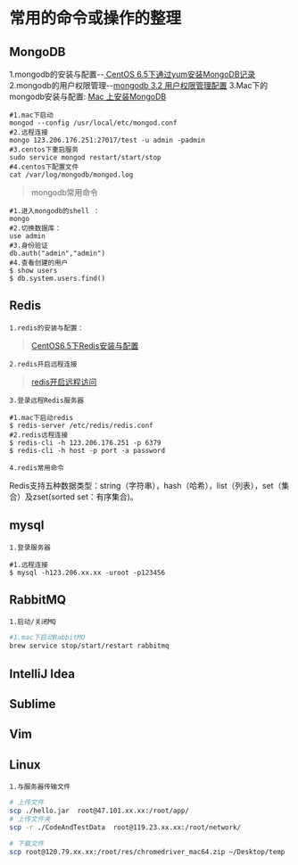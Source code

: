 # 常用的命令或操作的整理

## MongoDB

1.mongodb的安装与配置--[ CentOS 6.5下通过yum安装MongoDB记录](http://blog.csdn.net/testcs_dn/article/details/50698572)
2.mongodb的用户权限管理--[mongodb 3.2 用户权限管理配置](http://www.cnblogs.com/mymelody/p/5906199.html)
3.Mac下的mongodb安装与配置: [Mac 上安装MongoDB](http://www.jianshu.com/p/dd0c39bf7be4)

```shell
#1.mac下启动
mongod --config /usr/local/etc/mongod.conf
#2.远程连接
mongo 123.206.176.251:27017/test -u admin -padmin
#3.centos下重启服务
sudo service mongod restart/start/stop
#4.centos下配置文件
cat /var/log/mongodb/mongod.log
```

> mongodb常用命令

```mongo
#1.进入mongodb的shell ：
mongo
#2.切换数据库：
use admin
#3.身份验证
db.auth("admin","admin")
#4.查看创建的用户
$ show users
$ db.system.users.find()
```

## Redis

`1.redis的安装与配置：`

> [CentOS6.5下Redis安装与配置](http://blog.csdn.net/ludonqin/article/details/47211109)

`2.redis开启远程连接`

> [redis开启远程访问](http://www.cnblogs.com/liusxg/p/5712493.html)

`3.登录远程Redis服务器`

```shell
#1.mac下启动redis
$ redis-server /etc/redis/redis.conf
#2.redis远程连接
$ redis-cli -h 123.206.176.251 -p 6379
$ redis-cli -h host -p port -a password
```

`4.redis常用命令`

Redis支持五种数据类型：string（字符串），hash（哈希），list（列表），set（集合）及zset(sorted set：有序集合)。

## mysql

`1.登录服务器`

```mysql
#1.远程连接
$ mysql -h123.206.xx.xx -uroot -p123456
```


## RabbitMQ

`1.启动/关闭MQ`

```bash
#1.mac下启动RabbitMQ
brew service stop/start/restart rabbitmq
```

## IntelliJ Idea

## Sublime

## Vim

## Linux

`1.与服务器传输文件`



```bash
# 上传文件
scp ./hello.jar  root@47.101.xx.xx:/root/app/
# 上传文件夹
scp -r ./CodeAndTestData  root@119.23.xx.xx:/root/network/

# 下载文件
scp root@120.79.xx.xx:/root/res/chromedriver_mac64.zip ~/Desktop/temp
```


